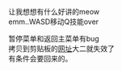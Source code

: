 让我想想有什么好讲的meow\
emm..WASD移动Q技能over

暂停菜单和返回主菜单有bug\
拷贝到剪贴板的[网址](http://www.immaturity.space)大二就失效了\
有条件会要回来的。